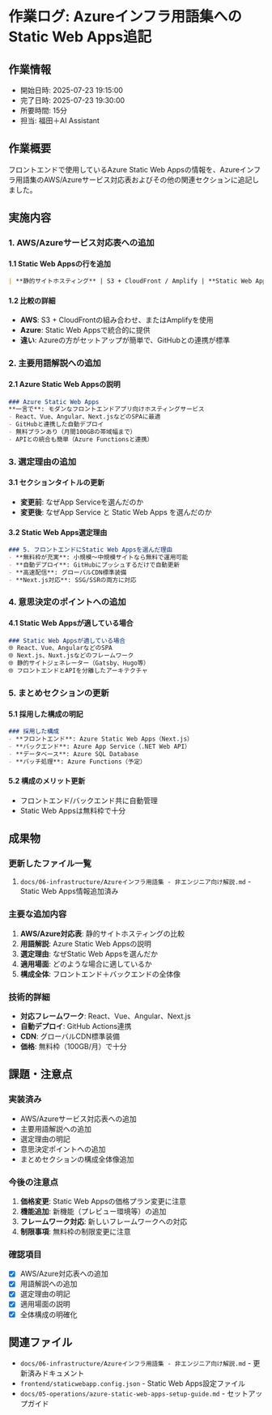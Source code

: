 # 作業ログ: Azureインフラ用語集へのStatic Web Apps追記

## 作業情報
- 開始日時: 2025-07-23 19:15:00
- 完了日時: 2025-07-23 19:30:00
- 所要時間: 15分
- 担当: 福田＋AI Assistant

## 作業概要
フロントエンドで使用しているAzure Static Web Appsの情報を、Azureインフラ用語集のAWS/Azureサービス対応表およびその他の関連セクションに追記しました。

## 実施内容

### 1. AWS/Azureサービス対応表への追加

#### 1.1 Static Web Appsの行を追加
```markdown
| **静的サイトホスティング** | S3 + CloudFront / Amplify | **Static Web Apps** | Azureは統合サービスで簡単 |
```

#### 1.2 比較の詳細
- **AWS**: S3 + CloudFrontの組み合わせ、またはAmplifyを使用
- **Azure**: Static Web Appsで統合的に提供
- **違い**: Azureの方がセットアップが簡単で、GitHubとの連携が標準

### 2. 主要用語解説への追加

#### 2.1 Azure Static Web Appsの説明
```markdown
### Azure Static Web Apps
**一言で**: モダンなフロントエンドアプリ向けホスティングサービス
- React、Vue、Angular、Next.jsなどのSPAに最適
- GitHubと連携した自動デプロイ
- 無料プランあり（月間100GBの帯域幅まで）
- APIとの統合も簡単（Azure Functionsと連携）
```

### 3. 選定理由の追加

#### 3.1 セクションタイトルの更新
- **変更前**: なぜApp Serviceを選んだのか
- **変更後**: なぜApp Service と Static Web Apps を選んだのか

#### 3.2 Static Web Apps選定理由
```markdown
### 5. フロントエンドにStatic Web Appsを選んだ理由
- **無料枠が充実**: 小規模〜中規模サイトなら無料で運用可能
- **自動デプロイ**: GitHubにプッシュするだけで自動更新
- **高速配信**: グローバルCDN標準装備
- **Next.js対応**: SSG/SSRの両方に対応
```

### 4. 意思決定のポイントへの追加

#### 4.1 Static Web Appsが適している場合
```markdown
### Static Web Appsが適している場合
🌐 React、Vue、AngularなどのSPA
🌐 Next.js、Nuxt.jsなどのフレームワーク
🌐 静的サイトジェネレーター（Gatsby、Hugo等）
🌐 フロントエンドとAPIを分離したアーキテクチャ
```

### 5. まとめセクションの更新

#### 5.1 採用した構成の明記
```markdown
### 採用した構成
- **フロントエンド**: Azure Static Web Apps（Next.js）
- **バックエンド**: Azure App Service（.NET Web API）
- **データベース**: Azure SQL Database
- **バッチ処理**: Azure Functions（予定）
```

#### 5.2 構成のメリット更新
- フロントエンド/バックエンド共に自動管理
- Static Web Appsは無料枠で十分

## 成果物

### 更新したファイル一覧
1. `docs/06-infrastructure/Azureインフラ用語集 - 非エンジニア向け解説.md` - Static Web Apps情報追加済み

### 主要な追加内容
1. **AWS/Azure対応表**: 静的サイトホスティングの比較
2. **用語解説**: Azure Static Web Appsの説明
3. **選定理由**: なぜStatic Web Appsを選んだか
4. **適用場面**: どのような場合に適しているか
5. **構成全体**: フロントエンド＋バックエンドの全体像

### 技術的詳細
- **対応フレームワーク**: React、Vue、Angular、Next.js
- **自動デプロイ**: GitHub Actions連携
- **CDN**: グローバルCDN標準装備
- **価格**: 無料枠（100GB/月）で十分

## 課題・注意点

### 実装済み
- AWS/Azureサービス対応表への追加
- 主要用語解説への追加
- 選定理由の明記
- 意思決定ポイントへの追加
- まとめセクションの構成全体像追加

### 今後の注意点
1. **価格変更**: Static Web Appsの価格プラン変更に注意
2. **機能追加**: 新機能（プレビュー環境等）の追加
3. **フレームワーク対応**: 新しいフレームワークへの対応
4. **制限事項**: 無料枠の制限変更に注意

### 確認項目
- [x] AWS/Azure対応表への追加
- [x] 用語解説への追加
- [x] 選定理由の明記
- [x] 適用場面の説明
- [x] 全体構成の明確化

## 関連ファイル
- `docs/06-infrastructure/Azureインフラ用語集 - 非エンジニア向け解説.md` - 更新済みドキュメント
- `frontend/staticwebapp.config.json` - Static Web Apps設定ファイル
- `docs/05-operations/azure-static-web-apps-setup-guide.md` - セットアップガイド 